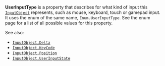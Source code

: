 **UserInputType** is a property that describes for what kind of input this
[`InputObject`](https://create.roblox.com/docs/reference/engine/classes/InputObject) represents, such as mouse, keyboard, touch or gamepad
input. It uses the enum of the same name, `Enum.UserInputType`. See the
enum page for a list of all possible values for this property.

See also:

- [`InputObject.Delta`](https://create.roblox.com/docs/reference/engine/classes/InputObject#Delta)
- [`InputObject.KeyCode`](https://create.roblox.com/docs/reference/engine/classes/InputObject#KeyCode)
- [`InputObject.Position`](https://create.roblox.com/docs/reference/engine/classes/InputObject#Position)
- [`InputObject.UserInputState`](https://create.roblox.com/docs/reference/engine/classes/InputObject#UserInputState)